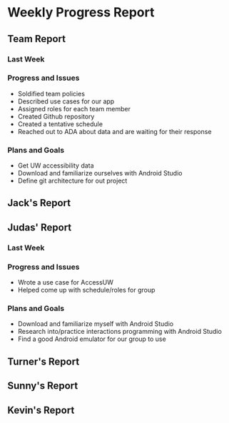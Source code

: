 # Weekly Progress Report
## Team Report
### Last Week
### Progress and Issues
* Soldified team policies
* Described use cases for our app
* Assigned roles for each team member
* Created Github repository
* Created a tentative schedule
* Reached out to ADA about data and are waiting for their response
### Plans and Goals
* Get UW accessibility data
* Download and familiarize ourselves with Android Studio
* Define git architecture for out project
## Jack's Report
## Judas' Report
### Last Week
### Progress and Issues
* Wrote a use case for AccessUW
* Helped come up with schedule/roles for group
### Plans and Goals
* Download and familiarize myself with Android Studio
* Research into/practice interactions programming with Android Studio
* Find a good Android emulator for our group to use
## Turner's Report
## Sunny's Report
## Kevin's Report
